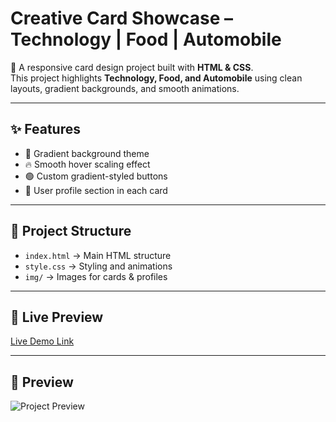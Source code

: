 # Creative Card Showcase – Technology | Food | Automobile  

🚀 A responsive card design project built with **HTML & CSS**.  
This project highlights **Technology, Food, and Automobile** using clean layouts, gradient backgrounds, and smooth animations.  

---

## ✨ Features
- 🎨 Gradient background theme  
- 🔥 Smooth hover scaling effect  
- 🟢 Custom gradient-styled buttons  
- 👤 User profile section in each card  

---

## 📂 Project Structure
- `index.html` → Main HTML structure  
- `style.css` → Styling and animations  
- `img/` → Images for cards & profiles  

---

## 🔗 Live Preview
[Live Demo Link](#) 

---

## 📸 Preview
![Project Preview](./img/screenshot.png)
